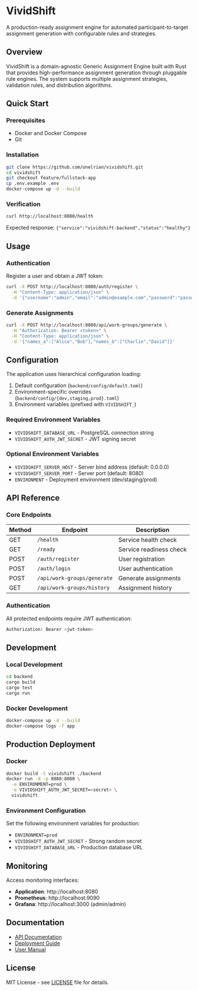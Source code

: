 # VividShift

A production-ready assignment engine for automated participant-to-target assignment generation with configurable rules and strategies.

## Overview

VividShift is a domain-agnostic Generic Assignment Engine built with Rust that provides high-performance assignment generation through pluggable rule engines. The system supports multiple assignment strategies, validation rules, and distribution algorithms.

## Quick Start

### Prerequisites

- Docker and Docker Compose
- Git

### Installation

```bash
git clone https://github.com/onelrian/vividshift.git
cd vividshift
git checkout feature/fullstack-app
cp .env.example .env
docker-compose up -d --build
```

### Verification

```bash
curl http://localhost:8080/health
```

Expected response: `{"service":"vividshift-backend","status":"healthy"}`

## Usage

### Authentication

Register a user and obtain a JWT token:

```bash
curl -X POST http://localhost:8080/auth/register \
  -H "Content-Type: application/json" \
  -d '{"username":"admin","email":"admin@example.com","password":"password123"}'
```

### Generate Assignments

```bash
curl -X POST http://localhost:8080/api/work-groups/generate \
  -H "Authorization: Bearer <token>" \
  -H "Content-Type: application/json" \
  -d '{"names_a":["Alice","Bob"],"names_b":["Charlie","David"]}'
```

## Configuration

The application uses hierarchical configuration loading:

1. Default configuration (`backend/config/default.toml`)
2. Environment-specific overrides (`backend/config/{dev,staging,prod}.toml`)
3. Environment variables (prefixed with `VIVIDSHIFT_`)

### Required Environment Variables

- `VIVIDSHIFT_DATABASE_URL` - PostgreSQL connection string
- `VIVIDSHIFT_AUTH_JWT_SECRET` - JWT signing secret

### Optional Environment Variables

- `VIVIDSHIFT_SERVER_HOST` - Server bind address (default: 0.0.0.0)
- `VIVIDSHIFT_SERVER_PORT` - Server port (default: 8080)
- `ENVIRONMENT` - Deployment environment (dev/staging/prod)

## API Reference

### Core Endpoints

| Method | Endpoint | Description |
|--------|----------|-------------|
| GET | `/health` | Service health check |
| GET | `/ready` | Service readiness check |
| POST | `/auth/register` | User registration |
| POST | `/auth/login` | User authentication |
| POST | `/api/work-groups/generate` | Generate assignments |
| GET | `/api/work-groups/history` | Assignment history |

### Authentication

All protected endpoints require JWT authentication:

```bash
Authorization: Bearer <jwt-token>
```

## Development

### Local Development

```bash
cd backend
cargo build
cargo test
cargo run
```

### Docker Development

```bash
docker-compose up -d --build
docker-compose logs -f app
```

## Production Deployment

### Docker

```bash
docker build -t vividshift ./backend
docker run -d -p 8080:8080 \
  -e ENVIRONMENT=prod \
  -e VIVIDSHIFT_AUTH_JWT_SECRET=<secret> \
  vividshift
```

### Environment Configuration

Set the following environment variables for production:

- `ENVIRONMENT=prod`
- `VIVIDSHIFT_AUTH_JWT_SECRET` - Strong random secret
- `VIVIDSHIFT_DATABASE_URL` - Production database URL

## Monitoring

Access monitoring interfaces:

- **Application**: http://localhost:8080
- **Prometheus**: http://localhost:9090
- **Grafana**: http://localhost:3000 (admin/admin)

## Documentation

- [API Documentation](docs/API_DOCUMENTATION.md)
- [Deployment Guide](docs/DEPLOYMENT.md)
- [User Manual](docs/USER_MANUAL.md)

## License

MIT License - see [LICENSE](LICENSE) file for details.
